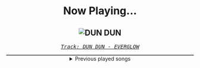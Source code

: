 <div align="center"> 
<h1>Now Playing...</h1>

![DUN DUN](https://i.scdn.co/image/ab67616d00001e0229134ca1a4c424b7d98cb0af)
--
_<samp><a href="https://open.spotify.com/track/3ejAkJLWQSEJDqDXxK3efB">Track: DUN DUN - EVERGLOW</a></samp>_

<div style="border: 1px #4B5054 solid"></div>
<details>
  <summary>
    Previous played songs
  </summary>
  <table>
    <thead>
      <tr>
        <th>
          Artist
        </th>
        <th>
          Song
        </th>
        <th>
          Link
        </th>
      </tr>
    </thead>
    <tbody>
      <tr><td>EVERGLOW</td><td>DUN DUN</td><td><a href="https://open.spotify.com/track/3ejAkJLWQSEJDqDXxK3efB">https://open.spotify.com/track/3ejAkJLWQSEJDqDXxK3efB</a></td></tr><tr><td>Dreamcatcher</td><td>Odd Eye</td><td><a href="https://open.spotify.com/track/1RtlbxsPpDBsHHmGTb7ah2">https://open.spotify.com/track/1RtlbxsPpDBsHHmGTb7ah2</a></td></tr><tr><td>Dreamcatcher</td><td>SAHARA</td><td><a href="https://open.spotify.com/track/1EEj03tWxVgfV8t0NfVexY">https://open.spotify.com/track/1EEj03tWxVgfV8t0NfVexY</a></td></tr><tr><td>THE BOYZ</td><td>Echo</td><td><a href="https://open.spotify.com/track/2m59DXEDaV4EEJTuxAiDre">https://open.spotify.com/track/2m59DXEDaV4EEJTuxAiDre</a></td></tr><tr><td>EVERGLOW</td><td>Bon Bon Chocolat</td><td><a href="https://open.spotify.com/track/5XS0GCCIotaI6XtsYcIKeX">https://open.spotify.com/track/5XS0GCCIotaI6XtsYcIKeX</a></td></tr><tr><td>Evolving Sound</td><td>Beneath the Surface</td><td><a href="https://open.spotify.com/track/3pmriWO1FlkfjmTjRQIayb">https://open.spotify.com/track/3pmriWO1FlkfjmTjRQIayb</a></td></tr><tr><td>Tom Player</td><td>Takedown</td><td><a href="https://open.spotify.com/track/1aM5l8yI52a9eva0SGaH0t">https://open.spotify.com/track/1aM5l8yI52a9eva0SGaH0t</a></td></tr><tr><td>Two Steps from Hell</td><td>Clockmen</td><td><a href="https://open.spotify.com/track/7uhurN76A1buJHGaDneoDV">https://open.spotify.com/track/7uhurN76A1buJHGaDneoDV</a></td></tr><tr><td>Epic Score</td><td>Creator of Worlds</td><td><a href="https://open.spotify.com/track/6tGtmVVS8ccFbJmewqhUTg">https://open.spotify.com/track/6tGtmVVS8ccFbJmewqhUTg</a></td></tr><tr><td>Nick Phoenix</td><td>Caradhras</td><td><a href="https://open.spotify.com/track/4K8iKmXj0vfT41wEMFmWzy">https://open.spotify.com/track/4K8iKmXj0vfT41wEMFmWzy</a></td></tr><tr><td>Mike's Dead</td><td>Leave Me to Bleed (feat. Brandon Saller)</td><td><a href="https://open.spotify.com/track/6QfrQzppJ3yVqrDLS6L3L4">https://open.spotify.com/track/6QfrQzppJ3yVqrDLS6L3L4</a></td></tr><tr><td>STARSET</td><td>DEGENERATE</td><td><a href="https://open.spotify.com/track/386h66RHOKqWIN1wTL2v3R">https://open.spotify.com/track/386h66RHOKqWIN1wTL2v3R</a></td></tr><tr><td>Our Last Night</td><td>Heathens</td><td><a href="https://open.spotify.com/track/7cwcweCOo8UfCW5OzsLpDD">https://open.spotify.com/track/7cwcweCOo8UfCW5OzsLpDD</a></td></tr><tr><td>Set It Off</td><td>Wolf In Sheep's Clothing [REBORN]</td><td><a href="https://open.spotify.com/track/1tpidJ4FBn9TwshePh1bc3">https://open.spotify.com/track/1tpidJ4FBn9TwshePh1bc3</a></td></tr><tr><td>August Burns Red</td><td>Waltz of the Flowers</td><td><a href="https://open.spotify.com/track/2jr2d3IKrrKAODvspQMqw6">https://open.spotify.com/track/2jr2d3IKrrKAODvspQMqw6</a></td></tr><tr><td>All That Remains</td><td>Divine</td><td><a href="https://open.spotify.com/track/5tndSvgGPKyNQkTZdX9gQ3">https://open.spotify.com/track/5tndSvgGPKyNQkTZdX9gQ3</a></td></tr><tr><td>Memphis May Fire</td><td>Necessary Evil</td><td><a href="https://open.spotify.com/track/1fLh4YiiCggZRnY7OfVUg4">https://open.spotify.com/track/1fLh4YiiCggZRnY7OfVUg4</a></td></tr><tr><td>Bury Tomorrow</td><td>What If I Burn</td><td><a href="https://open.spotify.com/track/4afrXoJM8GTpASPVzBGUYK">https://open.spotify.com/track/4afrXoJM8GTpASPVzBGUYK</a></td></tr><tr><td>Divide Music</td><td>EGO DEATH</td><td><a href="https://open.spotify.com/track/2mBIxZkvCNvWc3QvyedHze">https://open.spotify.com/track/2mBIxZkvCNvWc3QvyedHze</a></td></tr><tr><td>The Browning</td><td>HIVEMIND</td><td><a href="https://open.spotify.com/track/2wX2N66kttwcBtNQtqCNSu">https://open.spotify.com/track/2wX2N66kttwcBtNQtqCNSu</a></td></tr>
    </tbody>
  </table>
</details>

</div>
